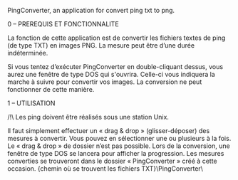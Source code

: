 PingConverter, an application for convert ping txt to png.

0 – PREREQUIS ET FONCTIONNALITE 

La fonction de cette application est de convertir les fichiers textes de ping (de type TXT) en images PNG. La mesure peut être d’une durée indéterminée. 

Si vous tentez d’exécuter PingConverter en double-cliquant dessus, vous aurez une fenêtre de type DOS qui s'ouvrira. Celle-ci vous indiquera la marche à suivre pour convertir vos images. 
La conversion ne peut fonctionner de cette manière.

1 – UTILISATION 

/!\ Les ping doivent être réalisés sous une station Unix.

Il faut simplement effectuer un « drag & drop » (glisser-déposer) des mesures à convertir. Vous pouvez en sélectionner une ou plusieurs à la fois. Le « drag & drop » de dossier n’est pas possible.
Lors de la conversion, une fenêtre de type DOS se lancera pour afficher la progression.
Les mesures converties se trouveront dans le dossier « PingConverter » créé à cette occasion.
{chemin où se trouvent les fichiers TXT}\PingConverter\
